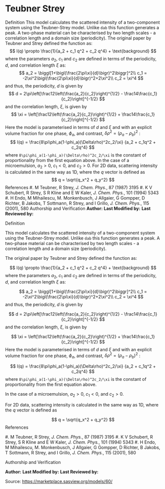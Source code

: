 # Teubner Strey

Definition This model calculates the scattered intensity of a two-component system using the Teubner-Strey model. Unlike `dab` this function generates a peak. A two-phase material can be characterised by two length scales - a correlation length and a domain size (periodicity). The original paper by Teubner and Strey defined the function as: $$  I(q) \propto \frac{1}{a_2 + c_1 q^2 + c_2 q^4} + \text{background} $$ where the parameters $a_2$, $c_1$ and $c_2$ are defined in terms of the periodicity, $d$, and correlation length $\xi$ as: $$  a_2 = \biggl[1+\bigl(\frac{2\pi\xi}{d}\bigr)^2\biggr]^2\\ c_1 = -2\xi^2\bigl(\frac{2\pi\xi}{d}\bigr)^2+2\xi^2\\ c_2 = \xi^4 $$ and thus, the periodicity, $d$ is given by $$  d = 2\pi\left[\frac12\left(\frac{a_2}{c_2}\right)^{1/2} - \frac14\frac{c_1}{c_2}\right]^{-1/2} $$ and the correlation length, $\xi$, is given by $$  \xi = \left[\frac12\left(\frac{a_2}{c_2}\right)^{1/2} + \frac14\frac{c_1}{c_2}\right]^{-1/2} $$ Here the model is parameterised in terms of  $d$ and $\xi$ and with an explicit volume fraction for one phase, $\phi_a$, and contrast, $\delta\rho^2 = (\rho_a - \rho_b)^2$ : $$  I(q) = \frac{8\pi\phi_a(1-\phi_a)(\Delta\rho)^2c_2/\xi} {a_2 + c_1q^2 + c_2q^4} $$ where `8\pi\phi_a(1-\phi_a)(\Delta\rho)^2c_2/\xi` is the constant of proportionality from the first equation above. In the case of a microemulsion, $a_2 > 0$, $c_1 < 0$, and $c_2 >0$. For 2D data, scattering intensity is calculated in the same way as 1D, where the $q$ vector is defined as $$  q = \sqrt{q_x^2 + q_y^2} $$ References #. M Teubner, R Strey, *J. Chem. Phys.*, 87 (1987) 3195 #. K V Schubert, R Strey, S R Kline and E W Kaler,    *J. Chem. Phys.*, 101 (1994) 5343 #. H Endo, M Mihailescu, M. Monkenbusch, J Allgaier, G Gompper, D Richter,    B Jakobs, T Sottmann, R Strey, and I Grillo,    *J. Chem. Phys.*, 115 (2001), 580 Authorship and Verification **Author:** **Last Modified by:** **Last Reviewed by:**

Definition

This model calculates the scattered intensity of a two-component system using the Teubner-Strey model. Unlike `dab` this function generates a peak. A two-phase material can be characterised by two length scales - a correlation length and a domain size (periodicity).

The original paper by Teubner and Strey defined the function as:

$$  I(q) \propto \frac{1}{a_2 + c_1 q^2 + c_2 q^4} + \text{background} $$ where the parameters $a_2$, $c_1$ and $c_2$ are defined in terms of the periodicity, $d$, and correlation length $\xi$ as:

$$  a_2 = \biggl[1+\bigl(\frac{2\pi\xi}{d}\bigr)^2\biggr]^2\\ c_1 = -2\xi^2\bigl(\frac{2\pi\xi}{d}\bigr)^2+2\xi^2\\ c_2 = \xi^4 $$ and thus, the periodicity, $d$ is given by

$$  d = 2\pi\left[\frac12\left(\frac{a_2}{c_2}\right)^{1/2} - \frac14\frac{c_1}{c_2}\right]^{-1/2} $$ and the correlation length, $\xi$, is given by

$$  \xi = \left[\frac12\left(\frac{a_2}{c_2}\right)^{1/2} + \frac14\frac{c_1}{c_2}\right]^{-1/2} $$ Here the model is parameterised in terms of  $d$ and $\xi$ and with an explicit volume fraction for one phase, $\phi_a$, and contrast, $\delta\rho^2 = (\rho_a - \rho_b)^2$ :

$$  I(q) = \frac{8\pi\phi_a(1-\phi_a)(\Delta\rho)^2c_2/\xi} {a_2 + c_1q^2 + c_2q^4} $$ where `8\pi\phi_a(1-\phi_a)(\Delta\rho)^2c_2/\xi` is the constant of proportionality from the first equation above.

In the case of a microemulsion, $a_2 > 0$, $c_1 < 0$, and $c_2 >0$.

For 2D data, scattering intensity is calculated in the same way as 1D, where the $q$ vector is defined as

$$  q = \sqrt{q_x^2 + q_y^2} $$ References

#. M Teubner, R Strey, *J. Chem. Phys.*, 87 (1987) 3195 #. K V Schubert, R Strey, S R Kline and E W Kaler,    *J. Chem. Phys.*, 101 (1994) 5343 #. H Endo, M Mihailescu, M. Monkenbusch, J Allgaier, G Gompper, D Richter,    B Jakobs, T Sottmann, R Strey, and I Grillo,    *J. Chem. Phys.*, 115 (2001), 580

Authorship and Verification

**Author:** **Last Modified by:** **Last Reviewed by:**

Source: https://marketplace.sasview.org/models/60/
